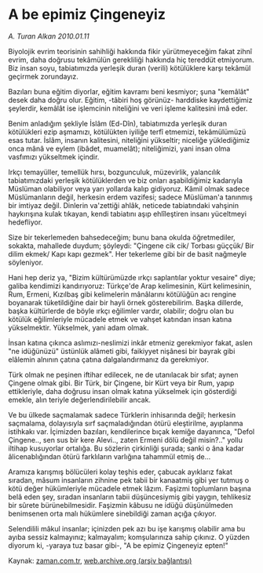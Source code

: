 # A be epimiz Çingeneyiz

*A. Turan Alkan 2010.01.11*

<tr><td class="metin" colspan="2" style="padding-top: 20px; padding-left: 5px; ">Biyolojik evrim teorisinin sahihliği hakkında fikir yürütmeyeceğim fakat zihnî evrim, daha doğrusu tekâmülün gerekliliği hakkında hiç tereddüt etmiyorum. Biz insan soyu, tabiatımızda yerleşik duran (verili) kötülüklere karşı tekâmül geçirmek zorundayız.</td></tr><tr><td class="metin" colspan="2" style="padding-top: 20px; padding-left: 5px; "><p>Bazıları buna eğitim diyorlar, eğitim kavramı beni kesmiyor; şuna "kemâlât" desek daha doğru olur. Eğitim, -tâbiri hoş görünüz- harddiske kaydettiğimiz şeylerdir, kemâlât ise işlemcinin niteliğini ve veri işleme kalitesini imâ eder.
<p>Benim anladığım şekliyle İslâm (Ed-Dîn), tabiatımızda yerleşik duran kötülükleri ezip aşmamızı, kötülükten iyiliğe terfî etmemizi, tekâmülümüzü esas tutar. İslâm, insanın kalitesini, niteliğini yükseltir; niceliğe yüklediğimiz onca mânâ ve eylem (ibâdet, muamelât); niteliğimizi, yani insan olma vasfımızı yükseltmek içindir.
<p>Irkçı temayüller, temellük hırsı, bozgunculuk, müzevirlik, yalancılık tabiatımızdaki yerleşik kötülüklerden ve biz onları aşabildiğimiz kadarıyla Müslüman olabiliyor veya yarı yollarda kalıp gidiyoruz. Kâmil olmak sadece Müslümanların değil, herkesin erdem vazifesi; sadece Müslüman'a tanınmış bir imtiyaz değil. Dinlerin va'zettiği ahlâk, neticede tabiatındaki vahşinin haykırışına kulak tıkayan, kendi tabiatını aşıp ehlîleştiren insanı yüceltmeyi hedefliyor.
<p>Size bir tekerlemeden bahsedeceğim; bunu bana okulda öğretmediler, sokakta, mahallede duydum; şöyleydi: "Çingene cik cik/ Torbası güççük/ Bir dilim ekmek/ Kapı kapı gezmek". Her tekerleme gibi bir de basit nağmeyle söyleniyor.
<p>Hani hep deriz ya, "Bizim kültürümüzde ırkçı saplantılar yoktur vesaire" diye; galiba kendimizi kandırıyoruz: Türkçe'de Arap kelimesinin, Kürt kelimesinin, Rum, Ermeni, Kızılbaş gibi kelimelerin mânâlarını kötülüğün acı rengine boyanarak tüketildiğine dair bir hayli örnek gösterebilirim. Başka dillerde, başka kültürlerde de böyle ırkçı eğilimler vardır, olabilir; doğru olan bu kötülük eğilimleriyle mücadele etmek ve vahşet katından insan katına yükselmektir. Yükselmek, yani adam olmak.
<p>İnsan katına çıkınca aslımızı-neslimizi inkâr etmeniz gerekmiyor fakat, aslen "ne idüğünüzü" üstünlük alâmeti gibi, faikiyyet nişânesi bir bayrak gibi elâlemin alnının çatına çatına dalgalandırmanız da gerekmiyor.
<p>Türk olmak ne peşinen iftihar edilecek, ne de utanılacak bir sıfat; aynen Çingene olmak gibi. Bir Türk, bir Çingene, bir Kürt veya bir Rum, yapıp ettikleriyle, daha doğrusu insan olmak katına yükselmek için gösterdiği emekle, alın teriyle değerlendirilebilir ancak.
<p>Ve bu ülkede saçmalamak sadece Türklerin inhisarında değil; herkesin saçmalama, dolayısıyla sırf saçmaladığından ötürü eleştirilme, ayıplanma istihkakı var. İçimizden bazıları, kendilerince bıçak kemiğe dayanınca, "Defol Çingene.., sen sus bir kere Alevi.., zaten Ermeni dölü değil misin?.." yollu iltihap kusuyorlar ortalığa. Bu sözlerin çirkinliği şurada; sanki o âna kadar âlicenablığından ötürü farklıların varlığına tahammül etmiş de...
<p>Aramıza karışmış bölücüleri kolay teşhis eder, çabucak ayıklarız fakat sıradan, mâsum insanların zihnine pek tabii bir kanaatmiş gibi yer tutmuş o kötü değer hükümleriyle mücadele etmek lâzım. Faşizmi toplumların başına belâ eden şey, sıradan insanların tabii düşüncesiymiş gibi yaygın, tehlikesiz bir sûrete bürünebilmesidir. Faşizmin kâbusu ne idüğü düşünülmeden benimsenen orta malı hükümlere sinebildiği zaman açığa çıkıyor.
<p>Selendilili mâkul insanlar; içinizden pek azı bu işe karışmış olabilir ama bu ayıba sessiz kalmayınız; kalmayalım; komşularınıza sahip çıkınız. O yüzden diyorum ki, -yaraya tuz basar gibi-, "A be epimiz Çingeneyiz epten!" <br/></p></p></p></p></p></p></p></p></p></p></td></tr>

Kaynak: [zaman.com.tr](http://zaman.com.tr/yazar.do?yazino=938563), [web.archive.org (arşiv bağlantısı)](http://web.archive.org/web/20100114103832/http://www.zaman.com.tr:80/yazar.do?yazino=938563)
